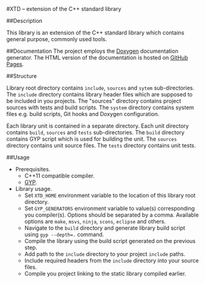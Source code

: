 #XTD – extension of the C++ standard library

##Description

This library is an extension of the C++ standard library which contains general purpose, commonly used tools.

##Documentation
The project employs the [Doxygen](http://www.doxygen.org/) documentation generator. The HTML version of the documentation is hosted on [GitHub Pages](http://kolyunya.github.io/xtd/namespacextd.html).

##Structure

Library root directory contains `include`, `sources` and `sytem` sub-directories. The `include` directory contains library header files which are supposed to be included in you projects. The "sources" directory contains project sources with tests and build scripts. The `system` directory contains system files e.g. build scripts, Git hooks and Doxygen configuration.

Each library unit is contained in a separate directory. Each unit directory contains `build`, `sources` and `tests` sub-directories. The `build` directory contains GYP script which is used for building the unit. The `sources` directory contains unit source files. The `tests` directory contains unit tests.

##Usage

* Prerequisites.
  + C++11 compatible compiler.
  + [GYP](http://en.wikipedia.org/wiki/GYP_(software)).
* Library usage.
  + Set `XTD_HOME` environment variable to the location of this library root directory.
  + Set `GYP_GENERATORS` environment variable to value(s) corresponding you compiler(s). Options should be separated by a comma. Available options are `make`, `msvs`, `ninja`, `scons`, `eclipse` and others.
  + Navigate to the `build` directory and generate library build script using `gyp --depth=.` command.
  + Compile the library using the build script generated on the previous step.
  + Add path to the `include` directory to your project `include` paths.
  + Include required headers from the `include` directory into your source files.
  + Compile you project linking to the static library compiled earlier.